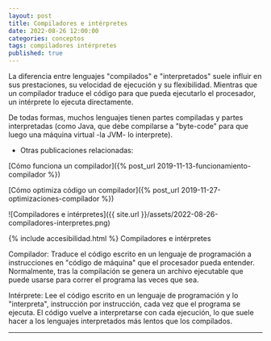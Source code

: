 ```yaml
---
layout: post
title: Compiladores e intérpretes
date: 2022-08-26 12:00:00
categories: conceptos
tags: compiladores intérpretes
published: true
---
```


La diferencia entre lenguajes "compilados" e "interpretados" suele influir en sus prestaciones, su velocidad de ejecución y su flexibilidad. Mientras que un compilador traduce el código para que pueda ejecutarlo el procesador, un intérprete lo ejecuta directamente.

De todas formas, muchos lenguajes tienen partes compiladas y partes interpretadas (como Java, que debe compilarse a "byte-code" para que luego una máquina virtual -la JVM- lo interprete).

- Otras publicaciones relacionadas:

[Cómo funciona un compilador]({% post_url 2019-11-13-funcionamiento-compilador %})

[Cómo optimiza código un compilador]({% post_url 2019-11-27-optimizaciones-compilador %})


![Compiladores e intérpretes]({{ site.url }}/assets/2022-08-26-compiladores-interpretes.png)


{% include accesibilidad.html %}
Compiladores  e  intérpretes

Compilador: Traduce el código escrito en un lenguaje de programación a instrucciones en "código de máquina" que el procesador pueda entender. Normalmente, tras la compilación se genera un archivo ejecutable que puede usarse para correr el programa las veces que sea.

Intérprete: Lee el código escrito en un lenguaje de programación y lo "interpreta", instrucción por instrucción, cada vez que el programa se ejecuta. El código vuelve a interpretarse con cada ejecución, lo que suele hacer a los lenguajes interpretados más lentos que los compilados.

</div></details>





<hr />
